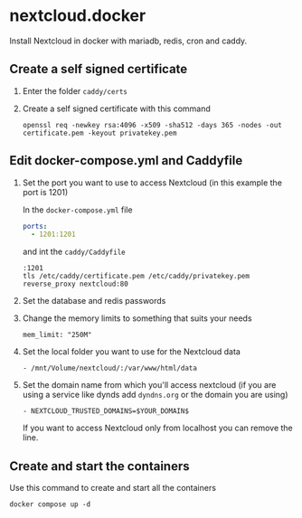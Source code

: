 # nextcloud.docker
Install Nextcloud in docker with mariadb, redis, cron and caddy.

## Create a self signed certificate

1. Enter the folder `caddy/certs`

2. Create a self signed certificate with this command

   `openssl req -newkey rsa:4096 -x509 -sha512 -days 365 -nodes -out certificate.pem -keyout privatekey.pem`

## Edit docker-compose.yml and Caddyfile

1. Set the port you want to use to access Nextcloud (in this example the port is 1201)

   In the `docker-compose.yml` file

   ```yaml
   ports:
     - 1201:1201
   ```

   and int the `caddy/Caddyfile`

   ```
   :1201
   tls /etc/caddy/certificate.pem /etc/caddy/privatekey.pem
   reverse_proxy nextcloud:80
   ```

2. Set the database and redis passwords

3. Change the memory limits to something that suits your needs

   `mem_limit: "250M"`

4. Set the local folder you want to use for the Nextcloud data

   `- /mnt/Volume/nextcloud/:/var/www/html/data`

5. Set the domain name from which you'll access nextcloud (if you are using a service like dynds add `dyndns.org` or the domain you are using)

   `- NEXTCLOUD_TRUSTED_DOMAINS=$YOUR_DOMAIN$`

   If you want to access Nextcloud only from localhost you can remove the line.

## Create and start the containers

Use this command to create and start all the containers

`docker compose up -d`



